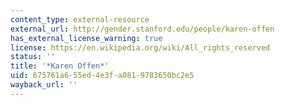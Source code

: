 ```yaml
---
content_type: external-resource
external_url: http://gender.stanford.edu/people/karen-offen
has_external_license_warning: true
license: https://en.wikipedia.org/wiki/All_rights_reserved
status: ''
title: '*Karen Offen*'
uid: 675761a6-55ed-4e3f-a081-9783650bc2e5
wayback_url: ''
---
```

